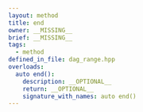```yaml
---
layout: method
title: end
owner: __MISSING__
brief: __MISSING__
tags:
  - method
defined_in_file: dag_range.hpp
overloads:
  auto end():
    description: __OPTIONAL__
    return: __OPTIONAL__
    signature_with_names: auto end()
---
```


